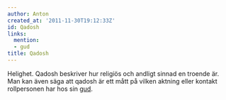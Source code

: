 ```yaml
---
author: Anton
created_at: '2011-11-30T19:12:33Z'
id: Qadosh
links:
  mention:
  - gud
title: Qadosh
---
```


Helighet. Qadosh beskriver hur religiös och andligt sinnad en troende är. Man kan även säga att
qadosh är ett mått på vilken aktning eller kontakt rollpersonen har hos sin [gud].

  [gud]: gud
